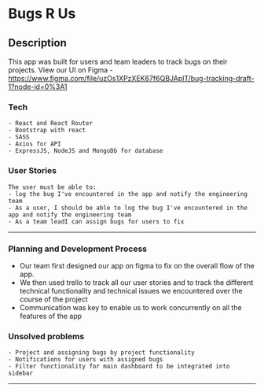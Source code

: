 # Bugs R Us

## Description

This app was built for users and team leaders to track bugs on their projects. 
View our UI on Figma - https://www.figma.com/file/uzOs1XPzXEK67f6QBJAplT/bug-tracking-draft-1?node-id=0%3A1 

### Tech

```
- React and React Router
- Bootstrap with react
- SASS
- Axios for API
- ExpressJS, NodeJS and MongoDb for database

```

### User Stories

```
The user must be able to:
- log the bug I've encountered in the app and notify the engineering team
- As a user, I should be able to log the bug I've encountered in the app and notify the engineering team
- As a team leadI can assign bugs for users to fix

```

---

### Planning and Development Process
- Our team first designed our app on figma to fix on the overall flow of the app.
- We then used trello to track all our user stories and to track the different technical functionality and technical issues we encountered over the course of the project
- Communication was key to enable us to work concurrently on all the features of the app



### Unsolved problems

```
- Project and assigning bugs by project functionality
- Notifications for users with assigned bugs
- Filter functionality for main dashboard to be integrated into sidebar

```

---
